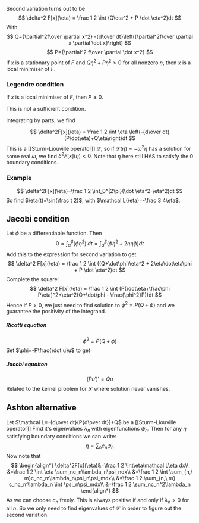 Second variation turns out to be 
$$
\delta^2 F[x](\eta) = \frac 1 2 \int (Q\eta^2 + P \dot \eta^2)dt
$$
With
$$
Q={\partial^2f\over \partial x^2} -{d\over dt}\left({\partial^2f\over \partial x \partial \dot x}\right)
$$
$$
P={\partial^2 f\over \partial \dot x^2}
$$
If $x$ is a stationary point of $F$ and $Q\eta^2 + P \dot \eta ^2>0$ for all nonzero $\eta$, 
then $x$ is a local minimiser of $F$.

### Legendre condition
If $x$ is a local minimiser of $F$, then $P\geq 0$. 

This is not a sufficient condition.

Integrating by parts, we find 

$$
\delta^2F[x](\eta) = \frac 1 2 \int \eta \left(-{d\over dt}(P\dot\eta)+Q\eta\right)dt
$$
This is a [[Sturm-Liouville operator]] $\mathcal L$, 
so if $\mathcal L(\eta)=-\omega^2\eta$ has a solution for some real $\omega$, 
we find $\delta^2F[x](\eta)<0$. 
Note that $\eta$ here still HAS to satisfy the 0 boundary conditions.
### Example
$$
\delta^2F[x](\eta)=\frac 1 2 \int_0^{2\pi}(\dot \eta^2-\eta^2)dt
$$
So find $\eta(t)=\sin(\frac t 2)$, with $\mathcal L(\eta)=-\frac 3 4\eta$. 

## Jacobi condition
Let $\phi$ be a differentiable function.
Then 
$$
0=\int_\alpha^\beta(\phi\eta^2)'dt=\int_\alpha^\beta (\dot \phi\eta^2+2\eta\dot\eta\phi)dt
$$
Add this to the expression for second variation to get
$$
\delta^2 F[x](\eta) = \frac 1 2 \int ((Q+\dot\phi)\eta^2 + 2\eta\dot\eta\phi + P \dot \eta^2)dt
$$
Complete the square:
$$
\delta^2 F[x](\eta) = \frac 1 2 \int (P(\dot\eta+\frac\phi P\eta)^2+\eta^2(Q+\dot\phi - \frac{\phi^2}P))dt
$$
Hence if $P>0$, 
we just need to find solution to $\phi^2=P(Q+\phi)$ 
and we guarantee the positivity of the integrand. 
##### Ricatti equation
$$
\phi^2=P(Q+\phi)
$$
Set $\phi=-P\frac{\dot u}u$ to get
##### Jacobi equaiton
$$
(Pu')'=Qu
$$
Related to the kernel problem for $\mathcal L$ where solution never vanishes.

## Ashton alternative
Let $\mathcal L=-{d\over dt}(P{d\over dt})+Q$ be a [[Sturm-Liouville operator]] 
Find it's eigenvalues $\lambda_n$ with eigenfunctions $\psi_n$. 
Then for any $\eta$ satisfying boundary conditions we can write:
$$
\eta = \sum_n c_n\psi_n
$$
Now note that
$$
\begin{align*}
\delta^2F[x](\eta)&=\frac 1 2 \int\eta\mathcal L\eta dx\\
&=\frac 1 2 \int \eta \sum_nc_n\lambda_n\psi_ndx\\
&=\frac 1 2 \int \sum_{n,\ m}c_nc_m\lambda_n\psi_n\psi_mdx\\
&=\frac 1 2 \sum_{n,\ m} c_nc_m\lambda_n \int \psi_n\psi_mdx\\
&=\frac 1 2 \sum_nc_n^2\lambda_n
\end{align*}
$$
As we can choose $c_n$ freely.
This is always positive if and only if $\lambda_n> 0$ for all $n$. 
So we only need to find eigenvalues of $\mathcal L$ in order to figure out the second variation.